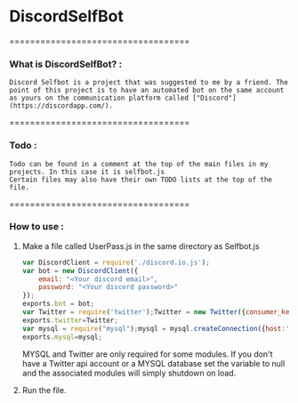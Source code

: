 # DiscordSelfBot
===================================
### What is DiscordSelfBot? :
    Discord Selfbot is a project that was suggested to me by a friend. The point of this project is to have an automated bot on the same account as yours on the communication platform called ["Discord"](https://discordapp.com/).
===================================
### Todo : 
    Todo can be found in a comment at the top of the main files in my projects. In this case it is selfbot.js
    Certain files may also have their own TODO lists at the top of the file.
===================================
### How to use : 
1. Make a file called UserPass.js in the same directory as Selfbot.js

	```javascript 
	var DiscordClient = require('./discord.io.js');
	var bot = new DiscordClient({
		email: "<Your discord email>",
		password: "<Your discord password>"
	});
	exports.bot = bot;
	var Twitter = require('twitter');Twitter = new Twitter({consumer_key: '<twitter:conskey>',consumer_secret: '<twitter:consec>',access_token_key: '<twitter:accesskey>',access_token_secret: '<twitter:accessec>'});
	exports.twitter=Twitter;
	var mysql = require("mysql");mysql = mysql.createConnection({host:'<mysqldb:host>',user:'<mysqldb:user>',password:'<mysqldb:pass>',database:'<mysqldb:database'});mysql.connect();
	exports.mysql=mysql;
	```

	MYSQL and Twitter are only required for some modules.
	If you don't have a Twitter api account or a MYSQL database set the variable to null and the associated modules will simply shutdown on load.

2. Run the file.